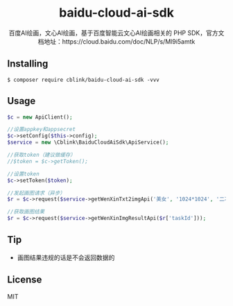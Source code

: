 <h1 align="center"> baidu-cloud-ai-sdk </h1>

<p align="center"> 
    百度AI绘画，文心AI绘画，基于百度智能云文心AI绘画相关的 PHP SDK，官方文档地址：https://cloud.baidu.com/doc/NLP/s/Ml9i5amtk
</p>


## Installing

```shell
$ composer require cblink/baidu-cloud-ai-sdk -vvv
```

## Usage

```php
$c = new ApiClient();

//设置appkey和appsecret
$c->setConfig($this->config);
$service = new \Cblink\BaiduCloudAiSdk\ApiService();

//获取token（建议做缓存）
//$token = $c->getToken();

//设置token
$c->setToken($token);

//发起画图请求（异步）
$r = $c->request($service->getWenXinTxt2imgApi('美女', '1024*1024', '二次元'));

//获取画图结果
$r = $c->request($service->getWenXinImgResultApi($r['taskId']));
```

## Tip
- 画图结果违规的话是不会返回数据的

## License

MIT